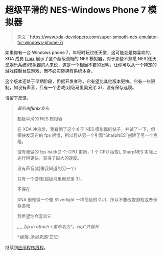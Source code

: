 # 超级平滑的 NES-Windows Phone 7 模拟器

> 原文：<https://www.xda-developers.com/super-smooth-nes-emulator-for-windows-phone-7/>

如果你有一台 Windows phone 7，年轻时玩过任天堂，这可能会是你喜欢的。XDA 成员 [fiinix](http://forum.xda-developers.com/member.php?u=3037309) 展示了这个超级流畅的 NES 模拟器，对于那些不熟悉 NES(任天堂娱乐系统)模拟器的人来说，这是一个相当不错的发明，让你可以从一个特定的游戏控制台玩游戏，而不必实际拥有系统本身。

这个版本还处于早期阶段，但据开发者称，它有望比其他版本更快。它有一些限制，如没有声音，只有一个游戏(超级马里奥兄弟 3)，没有保存选项。

请留下反馈。

> *最初由**fiinix**发布*
> 
> 超级平滑的 NES 模拟器
> 
> 在 XDA 冲浪后，我看到了这个关于 NES 模拟器的帖子，并试了一下，但很快发现它的 fps 很慢，所以我从另一个引擎“SharpNES”创建了另一个克隆。
> 
> 没有我做的 fps hack(2 个 CPU 更新，1 个 CPU 抽取), SharpNES 实际上运行得更快，获得了巨大的速度。
> 
> 没有声音(就像我知道的另一个)
> 
> 只有一个游戏(超级马里奥兄弟 3)...
> 
> 不保存
> 
> XNA 很难做一个像 Silverlight 一样高级的 GUI，所以不要改变游戏或者保存游戏
> 
> 我希望你会喜欢它
> 
> *_ _ Zip in attach->重命名为”。xap”并展开*
> 
> **编辑-添加来源(忘记)*

继续到[应用程序线程](http://forum.xda-developers.com/showthread.php?t=955479)。